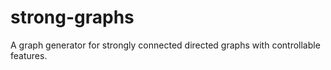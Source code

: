 # strong-graphs
A graph generator for strongly connected directed graphs with controllable features.
